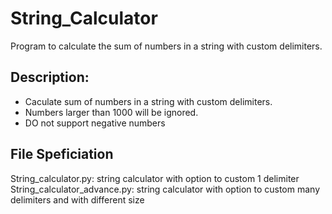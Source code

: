 # String_Calculator

Program to calculate the sum of numbers in a string with custom delimiters. 

## Description:
* Caculate sum of numbers in a string with custom delimiters. 
* Numbers larger than 1000 will be ignored. 
* DO not support negative numbers

## File Speficiation
String_calculator.py: string calculator with option to custom 1 delimiter
String_calculator_advance.py: string calculator with option to custom many delimiters and with different size
